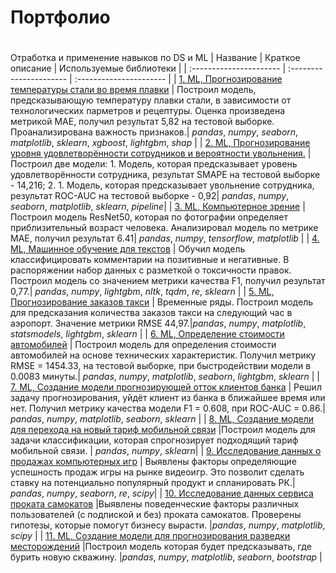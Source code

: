 # Портфолио
# 
Отработка и применение навыков по DS и ML
| Название | Краткое описание | Используемые библиотеки | 
| :---------------------- | :---------------------- | :---------------------- |
| [1. ML, Прогнозирование температуры стали во время плавки](https://github.com/GregoryGri/Ya_Practicum_projects/blob/main/1%20%D0%9F%D1%80%D0%BE%D0%B3%D0%BD%D0%BE%D0%B7%D0%B8%D1%80%D0%BE%D0%B2%D0%B0%D0%BD%D0%B8%D0%B5%20%D1%82%D0%B5%D0%BC%D0%BF%D0%B5%D1%80%D0%B0%D1%82%D1%83%D1%80%D1%8B%20%D1%81%D1%82%D0%B0%D0%BB%D0%B8%20%D0%B2%D0%BE%20%D0%B2%D1%80%D0%B5%D0%BC%D1%8F%20%D0%BF%D0%BB%D0%B0%D0%B2%D0%BA%D0%B8/steel_temperature_prediction.ipynb) | Построил модель, предсказывающую температуру плавки стали, в зависимости от технологических парметров и рецептуры. Оценка произведена метрикой MAE, получил результат 5,82 на тестовой выборке. Проанализирована важность признаков.| *pandas*, *numpy*, *seaborn*, *matplotlib*, *sklearn*, *xgboost*, *lightgbm*, *shap* |
| [2. ML, Прогнозирование уровня удовлетворённости сотрудников и вероятности увольнения.](https://github.com/GregoryGri/Ya_Practicum_projects/blob/main/2%20%D0%9F%D1%80%D0%BE%D0%B3%D0%BD%D0%BE%D0%B7%D0%B8%D1%80%D0%BE%D0%B2%D0%B0%D0%BD%D0%B8%D0%B5%20%D1%83%D0%B4%D0%BE%D0%B2%D0%BB%D0%B5%D1%82%D0%B2%D0%BE%D1%80%D0%B5%D0%BD%D0%BD%D0%BE%D1%81%D1%82%D0%B8%20%D1%81%D0%BE%D1%82%D1%80%D1%83%D0%B4%D0%BD%D0%B8%D0%BA%D0%B0%20%D0%B8%20%D0%B2%D0%B5%D1%80%D0%BE%D1%8F%D1%82%D0%BD%D0%BE%D1%81%D1%82%D0%B8%20%D1%83%D0%B2%D0%BE%D0%BB%D1%8C%D0%BD%D0%B5%D0%BD%D0%B8%D1%8F/HR_analytics.ipynb) | Построил две модели: 1. Модель, которая предсказывает уровень удовлетворённости сотрудника, результат SMAPE на тестовой выборке - 14,216; 2. 1. Модель, которая предсказывает увольнение сотрудника, результат ROC-AUC на тестовой выборке - 0,92| *pandas*, *numpy*, *seaborn*, *matplotlib*, *sklearn*, *pipeline*|
| [3. ML, Компьютерное зрение](https://github.com/GregoryGri/Ya_Practicum_projects/blob/main/3%20%D0%9A%D0%BE%D0%BC%D0%BF%D1%8C%D1%8E%D1%82%D0%B5%D1%80%D0%BD%D0%BE%D0%B5%20%D0%B7%D1%80%D0%B5%D0%BD%D0%B8%D0%B5/computer_vision.ipynb) | Построил модель ResNet50, которая по фотографии определяет приблизительный возраст человека. Анализировал модель по метрике MAE, получил результат 6.41| *pandas*, *numpy*, *tensorflow*, *matplotlib* |
| [4. ML, Машинное обучение для текстов](https://github.com/GregoryGri/Ya_Practicum_projects/blob/main/4%20%D0%9C%D0%B0%D1%88%D0%B8%D0%BD%D0%BD%D0%BE%D0%B5%20%D0%BE%D0%B1%D1%83%D1%87%D0%B5%D0%BD%D0%B8%D0%B5%20%D0%B4%D0%BB%D1%8F%20%D1%82%D0%B5%D0%BA%D1%81%D1%82%D0%BE%D0%B2/toxic_%20comments.ipynb) | Обучил модель классифицировать комментарии на позитивные и негативные. В распоряжении набор данных с разметкой о токсичности правок. Построил модель со значением метрики качества F1, получил результат 0,77.| *pandas*, *numpy*, *lightgbm*, *nltk*, *tqdm*, *re*, *sklearn* |
| [5. ML, Прогнозирование заказов такси](https://github.com/GregoryGri/Ya_Practicum_projects/blob/main/5%20%D0%9F%D1%80%D0%BE%D0%B3%D0%BD%D0%BE%D0%B7%D0%B8%D1%80%D0%BE%D0%B2%D0%B0%D0%BD%D0%B8%D0%B5%20%D0%B7%D0%B0%D0%BA%D0%B0%D0%B7%D0%BE%D0%B2%20%D1%82%D0%B0%D0%BA%D1%81%D0%B8/taxi_orders_prediction.ipynb) | Временные ряды. Построил модель для предсказания количества заказов такси на следующий час в аэропорт. Значение метрики RMSE 44,97.|*pandas*, *numpy*, *matplotlib*, *statsmodels*, *lightgbm*, *sklearn* |
| [6. ML, Определение стоимости автомобилей](https://github.com/GregoryGri/Ya_Practicum_projects/blob/main/6%20%D0%9E%D0%BF%D1%80%D0%B5%D0%B4%D0%B5%D0%BB%D0%B5%D0%BD%D0%B8%D0%B5%20%D1%81%D1%82%D0%BE%D0%B8%D0%BC%D0%BE%D1%81%D1%82%D0%B8%20%D0%B0%D0%B2%D1%82%D0%BE%D0%BC%D0%BE%D0%B1%D0%B8%D0%BB%D0%B5%D0%B9/car_price_prediction.ipynb) | Построил модель для определения стоимости автомобилей на основе технических характеристик. Получил метрику RMSE = 1454.33, на тестовой выборке, при быстродействии модели в 0.0083 минуты.| *pandas*, *numpy*, *matplotlib*, *seaborn*, *lightgbm*, *sklearn* |
| [7. ML, Создание модели прогнозирующей отток клиентов банка](https://github.com/GregoryGri/Ya_Practicum_projects/blob/main/7%20%D0%9F%D1%80%D0%B5%D0%B4%D1%81%D0%BA%D0%B0%D0%B7%D0%B0%D0%BD%D0%B8%D0%B5%20%D0%BE%D1%82%D1%82%D0%BE%D0%BA%D0%B0%20%D0%BA%D0%BB%D0%B8%D0%B5%D0%BD%D1%82%D0%BE%D0%B2%20%D0%B8%D0%B7%20%D0%B1%D0%B0%D0%BD%D0%BA%D0%B0/outflow_of_bank_customers_prediction.ipynb) | Решил задачу прогнозирования, уйдёт клиент из банка в ближайшее время или нет. Получил метрику качества модели F1 = 0.608, при ROC-AUC =  0.86.| *pandas*, *numpy*, *matplotlib*, *seaborn*, *sklearn* |
| [8. ML, Создание модели для перехода на новый тариф мобильной связи](https://github.com/GregoryGri/Ya_Practicum_projects/blob/main/8%20%D0%A1%D0%BE%D0%B7%D0%B4%D0%B0%D0%BD%D0%B8%D0%B5%20%D0%BC%D0%BE%D0%B4%D0%B5%D0%BB%D0%B8%20%D0%B4%D0%BB%D1%8F%20%D0%BF%D0%B5%D1%80%D0%B5%D1%85%D0%BE%D0%B4%D0%B0%20%D0%BD%D0%B0%20%D0%BD%D0%BE%D0%B2%D1%8B%D0%B9%20%D1%82%D0%B0%D1%80%D0%B8%D1%84%20%D1%81%D0%B2%D1%8F%D0%B7%D0%B8/recommendation_of_tariffs.ipynb) |Построил модель для задачи классификации, которая спрогнозирует подходящий тариф мобильной связи. | *pandas*, *numpy*, *sklearn*|
| [9. Исследование данных о продажах компьютерных игр](https://github.com/GregoryGri/Ya_Practicum_projects/blob/main/9%20%D0%98%D1%81%D1%81%D0%BB%D0%B5%D0%B4%D0%BE%D0%B2%D0%B0%D0%BD%D0%B8%D0%B5%20%D0%BF%D1%80%D0%BE%D0%B4%D0%B0%D0%B6%20%D0%BA%D0%BE%D0%BC%D0%BF%D1%8C%D1%8E%D1%82%D0%B5%D1%80%D0%BD%D1%8B%D1%85%20%D0%B8%D0%B3%D1%80/gaming_industry.ipynb) | Выявлены факторы определяющие успешность продаж игры на рынке видеоигр. Это позволит сделать ставку на потенциально популярный продукт и спланировать РК.| *pandas*, *numpy*, *seaborn*, *re*, *scipy*|
| [10. Исследование данных сервиса проката самокатов](https://github.com/GregoryGri/Ya_Practicum_projects/blob/main/10%20%D0%98%D1%81%D1%81%D0%BB%D0%B5%D0%B4%D0%BE%D0%B2%D0%B0%D0%BD%D0%B8%D0%B5%20%D0%B4%D0%B0%D0%BD%D0%BD%D1%8B%D1%85%20%D0%BE%20%D0%BA%D0%BB%D0%B8%D0%B5%D0%BD%D1%82%D0%B0%D1%85%20%D1%81%D0%B5%D1%80%D0%B2%D0%B8%D1%81%D0%B0%20%D0%BF%D1%80%D0%BE%D0%BA%D0%B0%D1%82%D0%B0%20%D1%81%D0%B0%D0%BC%D0%BE%D0%BA%D0%B0%D1%82%D0%BE%D0%B2/hypotheses_rental_service.ipynb) |Выявлены поведенческие факторы различных пользователей (с подпиской и без) проката самокатов. Проверены гипотезы, которые помогут бизнесу вырасти.  |*pandas*, *numpy*, *matplotlib*, *scipy* |
| [11. ML, Создание модели для прогнозирования разведки месторождений]() |Построил модель которая будет предсказывать, где бурить новую скважину. |*pandas*, *numpy*, *matplotlib*, *seaborn*, *bootstrap* |
